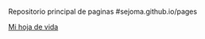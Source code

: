 Repositorio principal de paginas
#sejoma.github.io/pages

<a href="https://sejoma989.github.io/pages/cv/">Mi hoja de vida</a>
